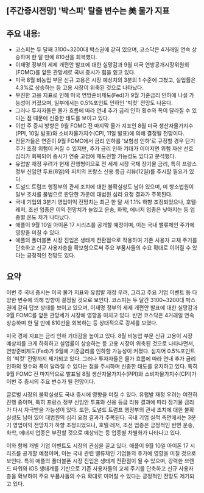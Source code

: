 ## [주간증시전망] '박스피' 탈출 변수는 美 물가 지표

## 주요 내용:
*   코스피는 두 달째 3100~3200대 박스권에 갇혀 있으며, 코스닥은 4거래일 연속 상승하며 한 달 만에 810선을 회복했다.
*   이재명 정부의 세제 개편안 발표에 대한 실망감과 9월 미국 연방공개시장위원회(FOMC)를 앞둔 관망세로 국내 증시가 힘을 잃고 있다.
*   미국 8월 비농업 부문 신규 고용은 시장 예상치의 3분의 1 수준에 그쳤고, 실업률은 4.3%로 상승하는 등 고용 시장이 위축된 것으로 나타났다.
*   부진한 고용 지표로 인해 미국 연방준비제도(Fed)가 9월 기준금리 인하에 나설 가능성이 커졌으며, 일부에서는 0.5%포인트 인하인 '빅컷' 전망도 나온다.
*   그러나 투자자들은 물가 흐름에 따라 연내 추가 금리 인하 횟수와 폭이 달라질 수 있다는 점 때문에 신중한 태도를 보이고 있다.
*   이번 주 증시 방향은 9월 FOMC 전 마지막 물가 지표인 8월 미국 생산자물가지수(PPI, 10일 발표)와 소비자물가지수(CPI, 11일 발표)에 의해 결정될 전망이다.
*   전문가들은 연준이 9월 FOMC에서 금리 인하를 '보험성 인하'로 규정할 경우 단기 주가 조정 위험이 커질 수 있지만, 추가 금리 인하 기대가 이어지면 위험 자산 선호 심리가 회복되어 증시가 연중 고점에 재도전할 가능성도 있다고 분석했다.
*   유럽발 재정 우려가 현재 진행형이므로 전 세계 시장 국채 장기물 금리, 특히 프랑스 정부 신임안 투표(8일)와 피치의 프랑스 신용 등급 리뷰(12일)를 주시할 필요가 있다.
*   도널드 트럼프 행정부의 관세 조치에 대한 불확실성도 남아 있으며, 미 항소법원이 일부 조치를 불법으로 판단한 가운데 대법원 심리 요청 결과가 주목된다.
*   국내 기업의 3분기 영업이익 전망치는 최근 한 달 새 1.1% 하향 조정되었으나, 호텔·레저, 조선 업종은 이익 전망치가 늘었고 운송, 화학, 에너지 업종은 낮아지는 등 업종별 온도 차가 나타났다.
*   애플이 9월 10일 아이폰 17 시리즈를 공개할 예정이며, 이는 국내 밸류체인 주가에 영향을 미칠 수 있다.
*   애플의 폴더블폰 시장 진입은 생태계 전환점으로 작용하여 기존 사용자 교체 주기를 단축하고 신규 사용자층을 확보함으로써 주요 부품사들의 수요 확대로 이어질 수 있다는 긍정적인 전망도 있다.

## 요약

이번 주 국내 증시는 미국 물가 지표와 유럽발 재정 우려, 그리고 주요 기업 이벤트 등 다양한 변수에 의해 방향이 결정될 것으로 보인다. 코스피는 두 달간 3100~3200대 박스권에 갇혀 답보 상태를 보이고 있으며, 이재명 정부의 세제 개편안 발표에 대한 실망감과 9월 FOMC를 앞둔 관망세가 시장에 영향을 미치고 있다. 반면 코스닥은 4거래일 연속 상승하며 한 달 만에 810선을 회복하는 등 상대적으로 강세를 보였다.

미국 경제 지표는 금리 인하 기대감을 높이고 있다. 8월 비농업 부문 신규 고용이 시장 예상치를 크게 하회하고 실업률이 상승하는 등 고용 시장이 위축된 것으로 나타나면서, 연방준비제도(Fed)가 9월에 기준금리를 인하할 가능성이 커졌다. 심지어 0.5%포인트의 '빅컷' 전망까지 제기되고 있다. 그러나 투자자들은 물가 흐름에 따라 연내 추가 금리 인하의 횟수와 폭이 달라질 수 있다는 점을 주시하며 신중한 태도를 유지하고 있다. 특히 9월 FOMC 전 마지막으로 발표될 8월 생산자물가지수(PPI)와 소비자물가지수(CPI)가 이번 주 증시의 주요 변수가 될 전망이다.

글로벌 시장의 불확실성도 국내 증시에 영향을 미칠 수 있다. 유럽발 재정 우려는 여전히 진행 중이며, 특히 프랑스 정부 신임안 투표와 신용 등급 리뷰 결과에 따라 장기물 금리가 다시 자극받을 가능성이 있다. 또한, 도널드 트럼프 행정부의 관세 조치에 대한 불확실성도 남아 있어 대법원의 심리 요청 결과가 주목된다. 국내 기업 실적 측면에서는 3분기 영업이익 전망치가 하향 조정되었으나, 호텔·레저, 조선 업종은 긍정적인 반면 운송, 화학, 에너지 업종은 부진할 것으로 예상되는 등 업종별 차별화가 나타나고 있다.

이와 함께 개별 기업 이벤트도 시장의 관심을 끌고 있다. 애플이 9월 10일 아이폰 17 시리즈를 공개할 예정이며, 이는 국내 관련 밸류체인 기업들의 주가에 영향을 미칠 것으로 보인다. 특히 애플의 폴더블폰 시장 진입은 생태계 전환점이 될 수 있으며, 강력한 브랜드 파워와 iOS 생태계를 기반으로 기존 사용자들의 교체 주기를 단축하고 신규 사용자층을 확보하여 주요 부품사들의 수요 확대로 이어질 수 있다는 긍정적인 전망도 제기되고 있다.
